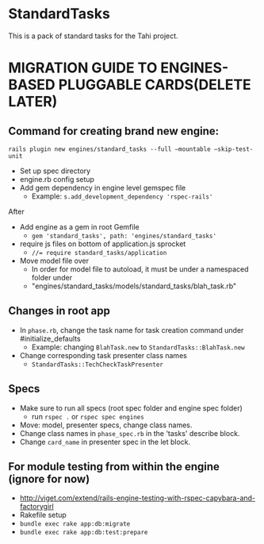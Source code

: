 StandardTasks
=============

This is a pack of standard tasks for the Tahi project.


MIGRATION GUIDE TO ENGINES-BASED PLUGGABLE CARDS(DELETE LATER)
==============================================================

Command for creating brand new engine:
---------------------------------------
`rails plugin new engines/standard_tasks --full —mountable —skip-test-unit`
- Set up spec directory
- engine.rb config setup
- Add gem dependency in engine level gemspec file
  - Example: `s.add_development_dependency 'rspec-rails'`

After
- Add engine as a gem in root Gemfile
  - `gem 'standard_tasks', path: 'engines/standard_tasks'`
- require js files on bottom of application.js sprocket
  - `//= require standard_tasks/application`
- Move model file over
  - In order for model file to autoload, it must be under a namespaced folder under   
  - "engines/standard\_tasks/models/standard\_tasks/blah_task.rb"

Changes in root app
-------------------
- In `phase.rb`, change the task name for task creation command under #initialize_defaults
  - Example: changing `BlahTask.new` to `StandardTasks::BlahTask.new`
- Change corresponding task presenter class names
  - `StandardTasks::TechCheckTaskPresenter`

Specs
------
- Make sure to run all specs (root spec folder and engine spec folder)
  - run `rspec .` or `rspec spec engines`
- Move: model, presenter specs, change class names.
- Change class names in `phase_spec.rb` in the 'tasks' describe block.
- Change `card_name` in presenter spec in the let block.

For module testing from within the engine (ignore for now)
----------------------------------------------------------
- http://viget.com/extend/rails-engine-testing-with-rspec-capybara-and-factorygirl
- Rakefile setup
- `bundle exec rake app:db:migrate`
- `bundle exec rake app:db:test:prepare`
